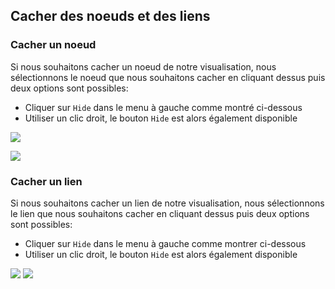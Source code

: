 ## Cacher des noeuds et des liens

### Cacher un noeud


Si nous souhaitons cacher un noeud de notre visualisation, nous sélectionnons le noeud que nous souhaitons cacher en cliquant dessus puis deux options sont possibles:

- Cliquer sur ```Hide``` dans le menu à gauche comme montré ci-dessous
- Utiliser un clic droit, le bouton ```Hide``` est alors également disponible


![](https://github.com/Linkurious/linkurious-enterprise-manual/raw/master/en/edit/X1.png)

![](https://github.com/Linkurious/linkurious-enterprise-manual/raw/master/en/edit/X2.png)


### Cacher un lien

Si nous souhaitons cacher un lien de notre visualisation, nous sélectionnons le lien que nous souhaitons cacher en cliquant dessus puis deux options sont possibles:


- Cliquer sur ```Hide``` dans le menu à gauche comme montrer ci-dessous
- Utiliser un clic droit, le bouton ```Hide``` est alors également disponible


![](https://github.com/Linkurious/linkurious-enterprise-manual/raw/master/en/edit/Y1.png)
![](https://github.com/Linkurious/linkurious-enterprise-manual/raw/master/en/edit/Y2.png)

